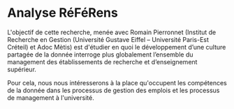 # Analyse RéFéRens

L'objectif de cette recherche, menée avec Romain Pierronnet (Institut de Recherche en Gestion (Université Gustave Eiffel – Université Paris-Est Créteil) et Adoc Mètis) est d'étudier en quoi le développement d’une culture partagée de la donnée interroge plus globalement l’ensemble du management des établissements de recherche et d’enseignement supérieur.

Pour cela, nous nous intéresserons à la place qu'occupent les compétences de la donnée dans les processus de gestion des emplois et les processus de management à l'université.
